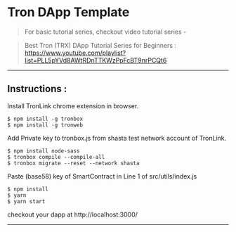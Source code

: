 # Tron DApp Template


> For basic tutorial series, checkout video tutorial series -

> Best Tron (TRX) DApp Tutorial Series for Beginners : https://www.youtube.com/playlist?list=PLL5pYVd8AWtRDnTTKWzPpFcBT9nrPCQt6

------------------------

## Instructions :

Install TronLink chrome extension in browser.

```
$ npm install -g tronbox
$ npm install -g tronweb
```

Add Private key to tronbox.js from shasta test network account of TronLink.

```
$ npm install node-sass
$ tronbox compile --compile-all
$ tronbox migrate --reset --network shasta
```

Paste (base58) key of SmartContract in Line 1 of src/utils/index.js

```
$ npm install
$ yarn
$ yarn start
```

checkout your  dapp at http://localhost:3000/

------------------------
